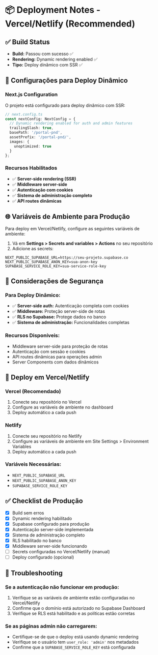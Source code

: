 # 📦 Deployment Notes - Vercel/Netlify (Recommended)

## ✅ Build Status
- **Build:** Passou com sucesso ✅
- **Rendering:** Dynamic rendering enabled ✅
- **Tipo:** Deploy dinâmico com SSR ✅

## 🔧 Configurações para Deploy Dinâmico

### Next.js Configuration
O projeto está configurado para deploy dinâmico com SSR:
```typescript
// next.config.ts
const nextConfig: NextConfig = {
  // Dynamic rendering enabled for auth and admin features
  trailingSlash: true,
  basePath: '/portal-pnd',
  assetPrefix: '/portal-pnd/',
  images: {
    unoptimized: true
  }
};
```

### Recursos Habilitados
- ✅ **Server-side rendering (SSR)**
- ✅ **Middleware server-side**
- ✅ **Autenticação com cookies**
- ✅ **Sistema de administração completo**
- ✅ **API routes dinâmicas**

## 🌐 Variáveis de Ambiente para Produção

Para deploy em Vercel/Netlify, configure as seguintes variáveis de ambiente:

1. Vá em **Settings > Secrets and variables > Actions** no seu repositório
2. Adicione as secrets:

```
NEXT_PUBLIC_SUPABASE_URL=https://seu-projeto.supabase.co
NEXT_PUBLIC_SUPABASE_ANON_KEY=sua-anon-key
SUPABASE_SERVICE_ROLE_KEY=sua-service-role-key
```

## 🔐 Considerações de Segurança

### Para Deploy Dinâmico:
- ✅ **Server-side auth:** Autenticação completa com cookies
- ✅ **Middleware:** Proteção server-side de rotas
- ✅ **RLS no Supabase:** Protege dados no banco
- ✅ **Sistema de administração:** Funcionalidades completas

### Recursos Disponíveis:
- Middleware server-side para proteção de rotas
- Autenticação com sessão e cookies
- API routes dinâmicas para operações admin
- Server Components com dados dinâmicos

## 🚀 Deploy em Vercel/Netlify

### Vercel (Recomendado)
1. Conecte seu repositório no Vercel
2. Configure as variáveis de ambiente no dashboard
3. Deploy automático a cada push

### Netlify
1. Conecte seu repositório no Netlify
2. Configure as variáveis de ambiente em Site Settings > Environment Variables
3. Deploy automático a cada push

### Variáveis Necessárias:
- `NEXT_PUBLIC_SUPABASE_URL`
- `NEXT_PUBLIC_SUPABASE_ANON_KEY`
- `SUPABASE_SERVICE_ROLE_KEY`

## ✅ Checklist de Produção

- [x] Build sem erros
- [x] Dynamic rendering habilitado
- [x] Supabase configurado para produção
- [x] Autenticação server-side implementada
- [x] Sistema de administração completo
- [x] RLS habilitado no banco
- [x] Middleware server-side funcionando
- [ ] Secrets configuradas no Vercel/Netlify (manual)
- [ ] Deploy configurado (opcional)

## 🐛 Troubleshooting

### Se a autenticação não funcionar em produção:
1. Verifique se as variáveis de ambiente estão configuradas no Vercel/Netlify
2. Confirme que o domínio está autorizado no Supabase Dashboard
3. Verifique se RLS está habilitado e as políticas estão corretas

### Se as páginas admin não carregarem:
- Certifique-se de que o deploy está usando dynamic rendering
- Verifique se o usuário tem `user_role: 'admin'` nos metadados
- Confirme que a `SUPABASE_SERVICE_ROLE_KEY` está configurada
